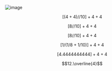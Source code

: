 ![image](https://github.com/user-attachments/assets/7b4ee356-a3a1-4ed6-a6ec-701a102aea7b)

$$[(4+4)//10]+4+4$$

$$[8//10]+4+4$$

$$[8//10]+4+4$$

$$[1/(1/8+1/10)]+4+4$$

$$[4.4444444444]+4+4$$

$$12.\overline{4}$$

